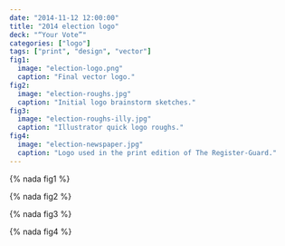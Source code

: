 ```yaml
---
date: "2014-11-12 12:00:00"
title: "2014 election logo"
deck: "“Your Vote”"
categories: ["logo"]
tags: ["print", "design", "vector"]
fig1:
  image: "election-logo.png"
  caption: "Final vector logo."
fig2:
  image: "election-roughs.jpg"
  caption: "Initial logo brainstorm sketches."
fig3:
  image: "election-roughs-illy.jpg"
  caption: "Illustrator quick logo roughs."
fig4:
  image: "election-newspaper.jpg"
  caption: "Logo used in the print edition of The Register-Guard."
---
```


{% nada fig1 %}

{% nada fig2 %}

{% nada fig3 %}

{% nada fig4 %}
